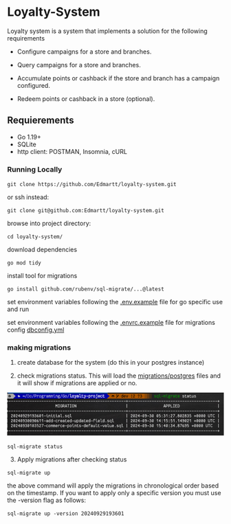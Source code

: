 # Loyalty-System

Loyalty system is a system that implements a solution for the following requirements

- Configure campaigns for a store and branches.

- Query campaigns for a store and branches.

- Accumulate points or cashback if the store and branch has a campaign configured.
 
- Redeem points or cashback in a store (optional).

## Requierements

- Go 1.19+
- SQLite
- http client: POSTMAN, Insomnia, cURL

### Running Locally

```
git clone https://github.com/Edmartt/loyalty-system.git
```

or ssh instead:

```
git clone git@github.com:Edmartt/loyalty-system.git
```

browse into project directory:

```
cd loyalty-system/
```

download dependencies

```
go mod tidy
```

install tool for migrations

```
go install github.com/rubenv/sql-migrate/...@latest
```

set environment variables following the [.env.example](https://github.com/Edmartt/loyalty-system/blob/dev/.env.example) file for go specific use and run

set environment variables following the [.envrc.example](https://github.com/Edmartt/loyalty-system/blob/dev/.envrc.example) file for migrations config [dbconfig.yml](https://github.com/Edmartt/loyalty-system/blob/dev/dbconfig.yml)

### making migrations

1. create database for the system (do this in your postgres instance)

2. check migrations status. This will load the [migrations/postgres](https://github.com/loyalty-system/blob/dev/migrations/postgres/) files and it will show if migrations are applied or no.

![](https://github.com/Edmartt/loyalty-system/blob/dev/assets/status.png)

```
sql-migrate status
```

3. Apply migrations after checking status

```
sql-migrate up
```

the above command will apply the migrations in chronological order based on the timestamp. If you want to apply only a specific version you must use the -version flag as follows:

```
sql-migrate up -version 20240929193601
```
